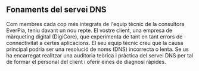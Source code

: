 ## Fonaments del servei DNS

Com membres cada cop més integrats de l'equip tècnic de la consultora EverPia, teniu davant un nou repte. El vostre client, una empresa de màrqueting digital (DigiCore), que experimenta de tant en tant errors de connectivitat a certes aplicacions. El seu equip tècnic creu que la causa principal podria ser una resolució de noms (DNS) incorrecta o lenta.
Se us ha encarregat realitzar una auditoria teòrica i pràctica del servei DNS per tal de formar el personal del client i oferir eines de diagnosi ràpides.
